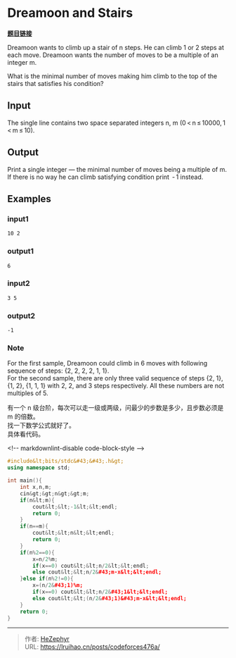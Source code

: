 # Dreamoon and Stairs


**[题目链接](https://codeforces.com/contest/476/problem/a)**

Dreamoon wants to climb up a stair of n steps. He can climb 1 or 2 steps at each move. Dreamoon wants the number of moves to be a multiple of an integer m.

What is the minimal number of moves making him climb to the top of the stairs that satisfies his condition?

## Input

The single line contains two space separated integers n, m (0 &lt; n ≤ 10000, 1 &lt; m ≤ 10).

## Output

Print a single integer — the minimal number of moves being a multiple of m. If there is no way he can climb satisfying condition print  - 1 instead.

## Examples

### input1

    10 2

### output1

    6

### input2

    3 5

### output2

    -1

### Note

For the first sample, Dreamoon could climb in 6 moves with following sequence of steps: {2, 2, 2, 2, 1, 1}.  
For the second sample, there are only three valid sequence of steps {2, 1}, {1, 2}, {1, 1, 1} with 2, 2, and 3 steps respectively. All these numbers are not multiples of 5.

有一个 n 级台阶，每次可以走一级或两级，问最少的步数是多少，且步数必须是 m 的倍数。  
找一下数学公式就好了。  
具体看代码。

&lt;!-- markdownlint-disable code-block-style --&gt;

```cpp
#include&lt;bits/stdc&#43;&#43;.h&gt;
using namespace std;

int main(){
    int x,n,m;
    cin&gt;&gt;n&gt;&gt;m;
    if(n&lt;m){
        cout&lt;&lt;-1&lt;&lt;endl;
        return 0;
    }
    if(n==m){
        cout&lt;&lt;n&lt;&lt;endl;
        return 0;
    }
    if(n%2==0){
        x=n/2%m;
        if(x==0) cout&lt;&lt;n/2&lt;&lt;endl;
        else cout&lt;&lt;n/2&#43;m-x&lt;&lt;endl;
    }else if(n%2!=0){
        x=(n/2&#43;1)%m;
        if(x==0) cout&lt;&lt;n/2&#43;1&lt;&lt;endl;
        else cout&lt;&lt;(n/2&#43;1)&#43;m-x&lt;&lt;endl;
    }
    return 0;
}
```


---

> 作者: [HeZephyr](https://github.com/HeZephyr)  
> URL: https://lruihao.cn/posts/codeforces476a/  

